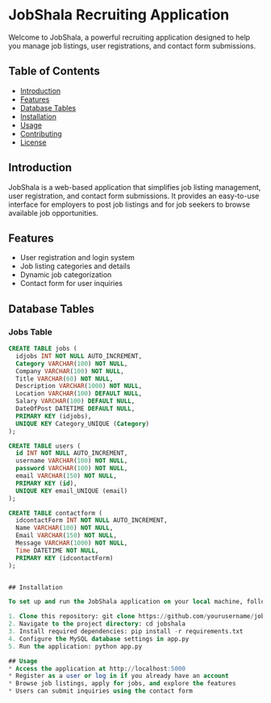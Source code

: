 # JobShala Recruiting Application

Welcome to JobShala, a powerful recruiting application designed to help you manage job listings, user registrations, and contact form submissions.

## Table of Contents

- [Introduction](#introduction)
- [Features](#features)
- [Database Tables](#database-tables)
- [Installation](#installation)
- [Usage](#usage)
- [Contributing](#contributing)
- [License](#license)

## Introduction

JobShala is a web-based application that simplifies job listing management, user registration, and contact form submissions. It provides an easy-to-use interface for employers to post job listings and for job seekers to browse available job opportunities.

## Features

- User registration and login system
- Job listing categories and details
- Dynamic job categorization
- Contact form for user inquiries

## Database Tables

### Jobs Table

```sql
CREATE TABLE jobs (
  idjobs INT NOT NULL AUTO_INCREMENT,
  Category VARCHAR(100) NOT NULL,
  Company VARCHAR(100) NOT NULL,
  Title VARCHAR(60) NOT NULL,
  Description VARCHAR(1000) NOT NULL,
  Location VARCHAR(100) DEFAULT NULL,
  Salary VARCHAR(100) DEFAULT NULL,
  DateOfPost DATETIME DEFAULT NULL,
  PRIMARY KEY (idjobs),
  UNIQUE KEY Category_UNIQUE (Category)
);

CREATE TABLE users (
  id INT NOT NULL AUTO_INCREMENT,
  username VARCHAR(100) NOT NULL,
  password VARCHAR(100) NOT NULL,
  email VARCHAR(150) NOT NULL,
  PRIMARY KEY (id),
  UNIQUE KEY email_UNIQUE (email)
);

CREATE TABLE contactform (
  idcontactForm INT NOT NULL AUTO_INCREMENT,
  Name VARCHAR(100) NOT NULL,
  Email VARCHAR(150) NOT NULL,
  Message VARCHAR(1000) NOT NULL,
  Time DATETIME NOT NULL,
  PRIMARY KEY (idcontactForm)
);


## Installation

To set up and run the JobShala application on your local machine, follow these steps:

1. Clone this repository: git clone https://github.com/yourusername/jobshala.git
2. Navigate to the project directory: cd jobshala
3. Install required dependencies: pip install -r requirements.txt
4. Configure the MySQL database settings in app.py
5. Run the application: python app.py

## Usage
* Access the application at http://localhost:5000
* Register as a user or log in if you already have an account
* Browse job listings, apply for jobs, and explore the features
* Users can submit inquiries using the contact form